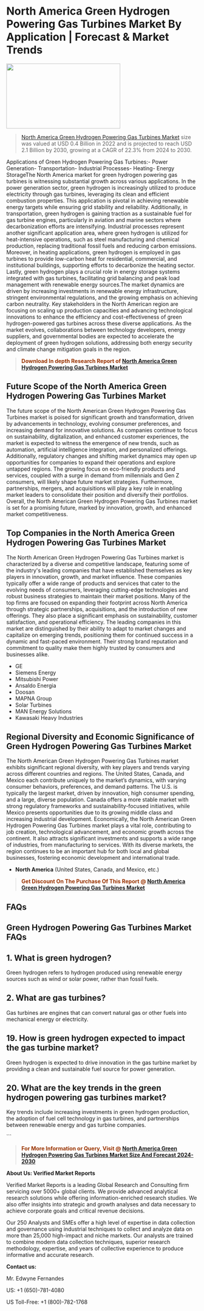 <p><h1>North America Green Hydrogen Powering Gas Turbines Market By Application | Forecast & Market Trends</h1><p><img class="aligncenter size-medium wp-image-105565" src="https://ffe5etoiles.com/wp-content/uploads/2025/01/MST7-300x171.png" alt="" width="300" height="171" /></p><blockquote><p><a href="https://www.verifiedmarketreports.com/download-sample/?rid=530762&utm_source=Github-NA&utm_medium=352" target="_blank">North America Green Hydrogen Powering Gas Turbines Market</a> size was valued at USD 0.4 Billion in 2022 and is projected to reach USD 2.1 Billion by 2030, growing at a CAGR of 22.3% from 2024 to 2030.</p></blockquote>Applications of Green Hydrogen Powering Gas Turbines:- Power Generation- Transportation- Industrial Processes- Heating- Energy StorageThe North America market for green hydrogen powering gas turbines is witnessing substantial growth across various applications. In the power generation sector, green hydrogen is increasingly utilized to produce electricity through gas turbines, leveraging its clean and efficient combustion properties. This application is pivotal in achieving renewable energy targets while ensuring grid stability and reliability. Additionally, in transportation, green hydrogen is gaining traction as a sustainable fuel for gas turbine engines, particularly in aviation and marine sectors where decarbonization efforts are intensifying. Industrial processes represent another significant application area, where green hydrogen is utilized for heat-intensive operations, such as steel manufacturing and chemical production, replacing traditional fossil fuels and reducing carbon emissions. Moreover, in heating applications, green hydrogen is employed in gas turbines to provide low-carbon heat for residential, commercial, and institutional buildings, supporting efforts to decarbonize the heating sector. Lastly, green hydrogen plays a crucial role in energy storage systems integrated with gas turbines, facilitating grid balancing and peak load management with renewable energy sources.The market dynamics are driven by increasing investments in renewable energy infrastructure, stringent environmental regulations, and the growing emphasis on achieving carbon neutrality. Key stakeholders in the North American region are focusing on scaling up production capacities and advancing technological innovations to enhance the efficiency and cost-effectiveness of green hydrogen-powered gas turbines across these diverse applications. As the market evolves, collaborations between technology developers, energy suppliers, and governmental bodies are expected to accelerate the deployment of green hydrogen solutions, addressing both energy security and climate change mitigation goals in the region.</p><blockquote><p><span style="color: #993300;"><strong>Download In depth Research Report of <a href="https://www.verifiedmarketreports.com/download-sample/?rid=530762&utm_source=Github-NA&utm_medium=352">North America Green Hydrogen Powering Gas Turbines Market</a></strong></span></p></blockquote><h2>Future Scope of the North America Green Hydrogen Powering Gas Turbines Market</h2><p>The future scope of the North American Green Hydrogen Powering Gas Turbines market is poised for significant growth and transformation, driven by advancements in technology, evolving consumer preferences, and increasing demand for innovative solutions. As companies continue to focus on sustainability, digitalization, and enhanced customer experiences, the market is expected to witness the emergence of new trends, such as automation, artificial intelligence integration, and personalized offerings. Additionally, regulatory changes and shifting market dynamics may open up opportunities for companies to expand their operations and explore untapped regions. The growing focus on eco-friendly products and services, coupled with a surge in demand from millennials and Gen Z consumers, will likely shape future market strategies. Furthermore, partnerships, mergers, and acquisitions will play a key role in enabling market leaders to consolidate their position and diversify their portfolios. Overall, the North American Green Hydrogen Powering Gas Turbines market is set for a promising future, marked by innovation, growth, and enhanced market competitiveness.</p><h2>Top Companies in the North America Green Hydrogen Powering Gas Turbines Market</h2><p>The North American Green Hydrogen Powering Gas Turbines market is characterized by a diverse and competitive landscape, featuring some of the industry's leading companies that have established themselves as key players in innovation, growth, and market influence. These companies typically offer a wide range of products and services that cater to the evolving needs of consumers, leveraging cutting-edge technologies and robust business strategies to maintain their market positions. Many of the top firms are focused on expanding their footprint across North America through strategic partnerships, acquisitions, and the introduction of new offerings. They also place a significant emphasis on sustainability, customer satisfaction, and operational efficiency. The leading companies in this market are distinguished by their ability to adapt to market changes and capitalize on emerging trends, positioning them for continued success in a dynamic and fast-paced environment. Their strong brand reputation and commitment to quality make them highly trusted by consumers and businesses alike.</p><p><ul><li>GE </li><li> Siemens Energy </li><li> Mitsubishi Power </li><li> Ansaldo Energia </li><li> Doosan </li><li> MAPNA Group </li><li> Solar Turbines </li><li> MAN Energy Solutions </li><li> Kawasaki Heavy Industries</li></ul></p><h2>Regional Diversity and Economic Significance of Green Hydrogen Powering Gas Turbines Market</h2><p>The North American Green Hydrogen Powering Gas Turbines market exhibits significant regional diversity, with key players and trends varying across different countries and regions. The United States, Canada, and Mexico each contribute uniquely to the market’s dynamics, with varying consumer behaviors, preferences, and demand patterns. The U.S. is typically the largest market, driven by innovation, high consumer spending, and a large, diverse population. Canada offers a more stable market with strong regulatory frameworks and sustainability-focused initiatives, while Mexico presents opportunities due to its growing middle class and increasing industrial development. Economically, the North American Green Hydrogen Powering Gas Turbines market plays a vital role, contributing to job creation, technological advancement, and economic growth across the continent. It also attracts significant investments and supports a wide range of industries, from manufacturing to services. With its diverse markets, the region continues to be an important hub for both local and global businesses, fostering economic development and international trade.</p><ul> <li><strong>North America</strong> (United States, Canada, and Mexico, etc.)</li></ul><blockquote><p><span style="color: #993300;"><strong>Get Discount On The Purchase Of This Report @ <a href="https://www.verifiedmarketreports.com/ask-for-discount/?rid=530762&utm_source=Github-NA&utm_medium=352">North America Green Hydrogen Powering Gas Turbines Market</a></strong></span></p></blockquote><h2>FAQs</h2><p> <h2>Green Hydrogen Powering Gas Turbines Market FAQs</h1> <h2>1. What is green hydrogen?</div><div></h2> <p>Green hydrogen refers to hydrogen produced using renewable energy sources such as wind or solar power, rather than fossil fuels.</p> <h2>2. What are gas turbines?</div><div></h2> <p>Gas turbines are engines that can convert natural gas or other fuels into mechanical energy or electricity.</p> <!-- FAQ 3 to 18 goes here --> <h2>19. How is green hydrogen expected to impact the gas turbine market?</div><div></h2> <p>Green hydrogen is expected to drive innovation in the gas turbine market by providing a clean and sustainable fuel source for power generation.</p> <h2>20. What are the key trends in the green hydrogen powering gas turbines market?</div><div></h2> <p>Key trends include increasing investments in green hydrogen production, the adoption of fuel cell technology in gas turbines, and partnerships between renewable energy and gas turbine companies.</p></body></html>```</p><blockquote><p><span style="color: #993300;"><strong>For More Information or Query, Visit @ <a href="https://www.verifiedmarketreports.com/product/green-hydrogen-powering-gas-turbines-market/">North America Green Hydrogen Powering Gas Turbines Market Size And Forecast 2024-2030</a></strong></span></p></blockquote><p><strong>About Us: Verified Market Reports</strong></p><p>Verified Market Reports is a leading Global Research and Consulting firm servicing over 5000+ global clients. We provide advanced analytical research solutions while offering information-enriched research studies. We also offer insights into strategic and growth analyses and data necessary to achieve corporate goals and critical revenue decisions.</p><p>Our 250 Analysts and SMEs offer a high level of expertise in data collection and governance using industrial techniques to collect and analyze data on more than 25,000 high-impact and niche markets. Our analysts are trained to combine modern data collection techniques, superior research methodology, expertise, and years of collective experience to produce informative and accurate research.</p><p><strong>Contact us:</strong></p><p>Mr. Edwyne Fernandes</p><p>US: +1 (650)-781-4080</p><p>US Toll-Free: +1 (800)-782-1768</p>
